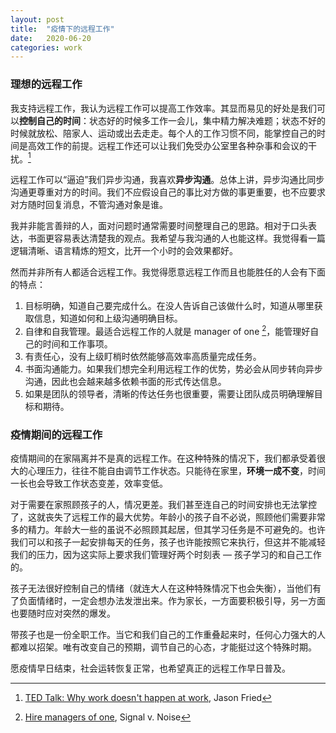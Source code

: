 ```yaml
---
layout: post
title:  "疫情下的远程工作"
date:   2020-06-20
categories: work
---
```


### 理想的远程工作

我支持远程工作，我认为远程工作可以提高工作效率。其显而易见的好处是我们可以**控制自己的时间**：状态好的时候多工作一会儿，集中精力解决难题；状态不好的时候就放松、陪家人、运动或出去走走。每个人的工作习惯不同，能掌控自己的时间是高效工作的前提。远程工作还可以让我们免受办公室里各种杂事和会议的干扰。[^1]

远程工作可以“逼迫”我们异步沟通，我喜欢**异步沟通**。总体上讲，异步沟通比同步沟通更尊重对方的时间。我们不应假设自己的事比对方做的事更重要，也不应要求对方随时回复消息，不管沟通对象是谁。

我并非能言善辩的人，面对问题时通常需要时间整理自己的思路。相对于口头表达，书面更容易表达清楚我的观点。我希望与我沟通的人也能这样。我觉得看一篇逻辑清晰、语言精炼的短文，比开一个小时的会效果都好。

然而并非所有人都适合远程工作。我觉得愿意远程工作而且也能胜任的人会有下面的特点：
1. 目标明确，知道自己要完成什么。在没人告诉自己该做什么时，知道从哪里获取信息，知道如何和上级沟通明确目标。
2. 自律和自我管理。最适合远程工作的人就是 manager of one [^2]，能管理好自己的时间和工作事项。
3. 有责任心，没有上级盯梢时依然能够高效率高质量完成任务。
4. 书面沟通能力。如果我们想完全利用远程工作的优势，势必会从同步转向异步沟通，因此也会越来越多依赖书面的形式传达信息。
5. 如果是团队的领导者，清晰的传达任务也很重要，需要让团队成员明确理解目标和期待。

### 疫情期间的远程工作

疫情期间的在家隔离并不是真的远程工作。在这种特殊的情况下，我们都承受着很大的心理压力，往往不能自由调节工作状态。只能待在家里，**环境一成不变**，时间一长也会导致工作状态变差，效率变低。

对于需要在家照顾孩子的人，情况更差。我们甚至连自己的时间安排也无法掌控了，这就丧失了远程工作的最大优势。年龄小的孩子自不必说，照顾他们需要非常多的精力。年龄大一些的虽说不必照顾其起居，但其学习任务是不可避免的。也许我们可以和孩子一起安排每天的任务，孩子也许能按照它来执行，但这并不能减轻我们的压力，因为这实际上要求我们管理好两个时刻表 — 孩子学习的和自己工作的。

孩子无法很好控制自己的情绪（就连大人在这种特殊情况下也会失衡），当他们有了负面情绪时，一定会想办法发泄出来。作为家长，一方面要积极引导，另一方面也要随时应对突然的爆发。

带孩子也是一份全职工作。当它和我们自己的工作重叠起来时，任何心力强大的人都难以招架。唯有改变自己的预期，调节自己的心态，才能挺过这个特殊时期。

愿疫情早日结束，社会运转恢复正常，也希望真正的远程工作早日普及。

[^1]: [TED Talk: Why work doesn't happen at work](https://www.ted.com/talks/jason_fried_why_work_doesn_t_happen_at_work), Jason Fried
[^2]: [Hire managers of one](https://signalvnoise.com/posts/1430-hire-managers-of-one), Signal v. Noise